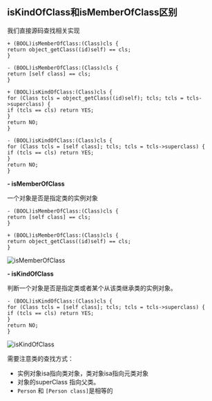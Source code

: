 ## isKindOfClass和isMemberOfClass区别 

我们直接源码查找相关实现
```
+ (BOOL)isMemberOfClass:(Class)cls {
return object_getClass((id)self) == cls;
}

- (BOOL)isMemberOfClass:(Class)cls {
return [self class] == cls;
}

+ (BOOL)isKindOfClass:(Class)cls {
for (Class tcls = object_getClass((id)self); tcls; tcls = tcls->superclass) {
if (tcls == cls) return YES;
}
return NO;
}

- (BOOL)isKindOfClass:(Class)cls {
for (Class tcls = [self class]; tcls; tcls = tcls->superclass) {
if (tcls == cls) return YES;
}
return NO;
}
```

**- isMemberOfClass**

一个对象是否是指定类的实例对象
```
- (BOOL)isMemberOfClass:(Class)cls {
return [self class] == cls;
}

+ (BOOL)isMemberOfClass:(Class)cls {
return object_getClass((id)self) == cls;
}
```
![isMemberOfClass](https://github.com/SunshineBrother/JHBlog/blob/master/iOS知识点/RunTime/isMemberOfClass.png)

 

**- isKindOfClass**

判断一个对象是否是指定类或者某个从该类继承类的实例对象。

```
- (BOOL)isKindOfClass:(Class)cls {
for (Class tcls = [self class]; tcls; tcls = tcls->superclass) {
if (tcls == cls) return YES;
}
return NO;
}

```
![isKindOfClass](https://github.com/SunshineBrother/JHBlog/blob/master/iOS知识点/RunTime/isKindOfClass.png)


需要注意类的查找方式：
- 实例对象isa指向类对象，类对象isa指向元类对象
- 对象的superClass 指向父类。
- `Person` 和 `[Person class]`是相等的


















